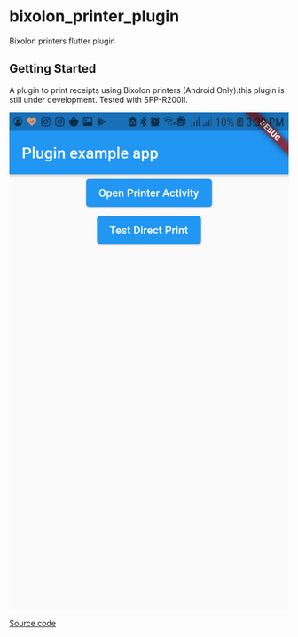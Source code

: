 # bixolon_printer_plugin

Bixolon printers flutter plugin

## Getting Started

A plugin to print receipts using Bixolon printers  (Android Only).this plugin is still under development.
Tested with SPP-R200II.

![Bixolon printers flutter example](device.png)

[Source code](https://github.com/sadeghtkd/BixolonFlutterPlugin)